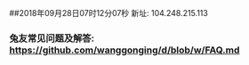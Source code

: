 ##2018年09月28日07时12分07秒 新址: 104.248.215.113
### 兔友常见问题及解答: https://github.com/wanggonging/d/blob/w/FAQ.md

